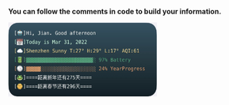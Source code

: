 **You can follow the comments in code to build your information.**


<img src=https://github.com/tai78nan/ios-scriptable-widget/blob/main/example.jpg width=300 height=150 />

